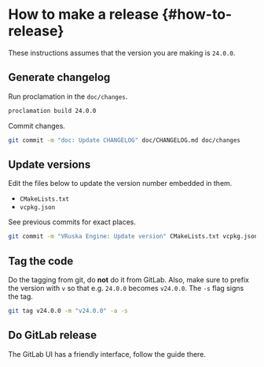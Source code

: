 # How to make a release {#how-to-release}

<!--
Copyright 2021, Collabora, Ltd. and the VRuska Engine contributors
SPDX-License-Identifier: BSL-1.0
-->

These instructions assumes that the version you are making is `24.0.0`.

## Generate changelog

Run proclamation in the `doc/changes`.

```sh
proclamation build 24.0.0
```

Commit changes.

```sh
git commit -m "doc: Update CHANGELOG" doc/CHANGELOG.md doc/changes
```

## Update versions

Edit the files below to update the version number embedded in them.

* `CMakeLists.txt`
* `vcpkg.json`

See previous commits for exact places.

```sh
git commit -m "VRuska Engine: Update version" CMakeLists.txt vcpkg.json
```

## Tag the code

Do the tagging from git, do **not** do it from GitLab.
Also, make sure to prefix the version with `v` so that e.g. `24.0.0` becomes `v24.0.0`.
The `-s` flag signs the tag.

```sh
git tag v24.0.0 -m "v24.0.0" -a -s
```

## Do GitLab release

The GitLab UI has a friendly interface, follow the guide there.
